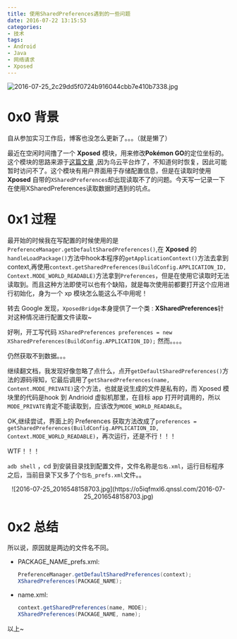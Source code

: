 ```yaml
---
title: 使用SharedPreferences遇到的一些问题
date: 2016-07-22 13:15:53
categories:
- 技术
tags:
- Android
- Java
- 网络请求
- Xposed
---
```


![2016-07-25_2c29dd5f0724b916044cbb7e410b7338.jpg](https://o5iqfmxl6.qnssl.com/2016-07-25_2c29dd5f0724b916044cbb7e410b7338.jpg-700)

# 0x0 背景

自从参加实习工作后，博客也没怎么更新了。。。（就是懒了）

<!-- more -->

最近在空闲时间撸了一个 **Xposed** 模块，用来修改**Pokémon GO**的定位坐标的。这个模块的思路来源于[这篇文章](http://drops.wooyun.org/tips/17840) ,因为乌云平台炸了，不知道何时恢复，因此可能暂时访问不了。这个模块有用户界面用于存储配置信息，但是在读取时使用 **Xposed** 自带的`XSharedPreferences`却出现读取不了的问题。今天写一记录一下在使用XSharedPreferences读取数据时遇到的坑点。

# 0x1 过程

最开始的时候我在写配置的时候使用的是`PreferenceManager.getDefaultSharedPreferences()`,在 **Xposed** 的`handleLoadPackage()`方法中hook本程序的`getApplicationContext()`方法去拿到 context,再使用`context.getSharedPreferences(BuildConfig.APPLICATION_ID, Context.MODE_WORLD_READABLE)`方法拿到`Preferences`，但是在使用它读取时无法读取到。而且这种方法即使可以也有个缺陷，就是每次使用前都要打开这个应用进行初始化，身为一个 xp 模块怎么能这么不中用呢！

转去 Google 发现，`XposedBridge`本身提供了一个类 : **XSharedPreferences**针对这种情况进行配置文件读取~

好咧，开工写代码 `XSharedPreferences preferences = new XSharedPreferences(BuildConfig.APPLICATION_ID);` 然而。。。。

仍然获取不到数据。。。

继续翻文档，我发现好像忽略了点什么，点开`getDefaultSharedPreferences()`方法的源码得知，它最后调用了`getSharedPreferences(name, Content.MODE_PRIVATE)`这个方法，也就是说生成的文件是私有的，而 Xposed 模块里的代码是hook 到 Andrioid 虚拟机那里，在目标 app 打开时调用的，所以`MODE_PRIVATE`肯定不能读取到，应该改为`MODE_WORLD_READABLE`。

OK,继续尝试，界面上的 Preferences 获取方法改成了`preferences = getSharedPreferences(BuildConfig.APPLICATION_ID, Context.MODE_WORLD_READABLE)`，再次运行，还是不行！！！

WTF！！！

`adb shell` ，cd 到安装目录找到配置文件，文件名称是`包名.xml`，运行目标程序之后，当前目录下又多了个`包名_prefs.xml`文件。。

<center>![2016-07-25_2016548158703.jpg](https://o5iqfmxl6.qnssl.com/2016-07-25_2016548158703.jpg)</center>

# 0x2 总结

所以说，原因就是两边的文件名不同。

- PACKAGE_NAME_prefs.xml:

  ``` java
  PreferenceManager.getDefaultSharedPreferences(context);
  XSharedPreferences(PACKAGE_NAME);
  ```

- name.xml:

  ```java
  context.getSharedPreferences(name, MODE);
  XSharedPreferences(PACKAGE_NAME, name);
  ```

以上~